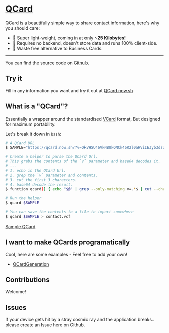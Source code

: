 # [QCard](https://qcard.now.sh)

QCard is a beautifully simple way to share contact information, here's why you should care:

- 🎈 Super light-weight, coming in at only **~25 Kilobytes!**
- 📖 Requires no backend, doesn't store data and runs 100% client-side.
- 💚 Waste free alternative to Business Cards.

---
You can find the source code on [Github](https://github.com/Azza292/QCard).

## Try it

Fill in any information you want and try it out at [QCard.now.sh](https://qcard.now.sh)

## What is a "QCard"?

Essentially a wrapper around the standardised [VCard](https://en.wikipedia.org/wiki/VCard) format, But designed for maximum portability.


Let's break it down in `bash`:
```bash
# A QCard URL
$ SAMPLE="https://qcard.now.sh/?v=QkVHSU46VkNBUkQNCk46R2l0aHViIEJyb3dzZXINClRJVExFOkludGVyZXN0ZWQgaW4gUUNhcmQNClVSTDpodHRwczovL3FjYXJkLm5vdy5zaA0KTk9URTpIZXlcLCB0aGF0J3MgbWUhDQpFTkQ6VkNBUkQ="

# Create a helper to parse the QCard Url,
# This grabs the contents of the `v` parameter and base64 decodes it.
# ---
# 1. echo in the QCard Url.
# 2. grep the `v` parameter and contents.
# 3. cut the first 3 characters.
# 4. base64 decode the result.
$ function qcard() { echo "$@" | grep --only-matching v=.*$ | cut --characters 3- | base64 --decode;}

# Run the helper
$ qcard $SAMPLE

# You can save the contents to a file to import somewhere
$ qcard $SAMPLE > contact.vcf
```
[Sample QCard](https://qcard.now.sh/?v=QkVHSU46VkNBUkQNCk46R2l0aHViIEJyb3dzZXINClRJVExFOkludGVyZXN0ZWQgaW4gUUNhcmQNClVSTDpodHRwczovL3FjYXJkLm5vdy5zaA0KTk9URTpIZXlcLCB0aGF0J3MgbWUhDQpFTkQ6VkNBUkQ=)

## I want to make QCards programatically

Cool, here are some examples - Feel free to add your own!

 - [QCardGeneration](./examples/QCardGeneration.md)

## Contributions

Welcome!

## Issues

If your device gets hit by a stray cosmic ray and the application breaks.. please create an Issue here on Github.

